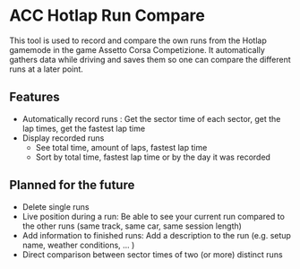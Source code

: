 # ACC Hotlap Run Compare

This tool is used to record and compare the own runs from the Hotlap gamemode in the game Assetto Corsa Competizione. It automatically gathers data while driving and saves them so one can compare the different runs at a later point.

## Features

- Automatically record runs : Get the sector time of each sector, get the lap times, get the fastest lap time
- Display recorded runs
  - See total time, amount of laps, fastest lap time
  - Sort by total time, fastest lap time or by the day it was recorded
  

## Planned for the future

- Delete single runs
- Live position during a run: Be able to see your current run compared to the other runs (same track, same car, same session length)
- Add information to finished runs: Add a description to the run (e.g. setup name, weather conditions, ... )
- Direct comparison between sector times of two (or more) distinct runs
